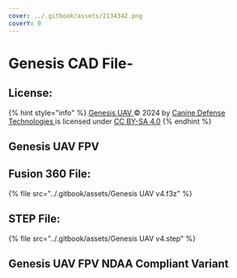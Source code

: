 ```yaml
---
cover: ../.gitbook/assets/2134342.png
coverY: 0
---
```


# Genesis CAD File-

## License:

{% hint style="info" %}
[Genesis UAV ](https://docs.k9defense.tech/v/genesis/)© 2024 by [Canine Defense Technologies ](https://www.k9defense.tech/)is licensed under [CC BY-SA 4.0](https://creativecommons.org/licenses/by-sa/4.0/?ref=chooser-v1)
{% endhint %}

## Genesis UAV FPV

## Fusion 360 File:

{% file src="../.gitbook/assets/Genesis UAV v4.f3z" %}

## STEP File:

{% file src="../.gitbook/assets/Genesis UAV v4.step" %}

## Genesis UAV FPV NDAA Compliant Variant

